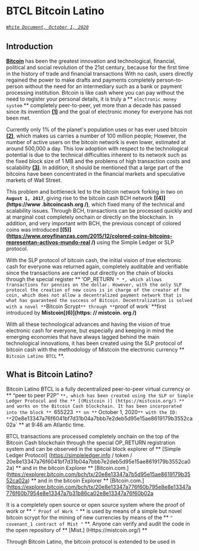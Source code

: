 # BTCL Bitcoin Latino
###### [`White Document, October 1, 2020`](https://bitcoinlatino.github.io/)

## Introduction

**[Bitcoin](https://bitcoin.org/es/)** has been the greatest innovation and technological, financial, political and social revolution of the 21st century, because for the first time in the history of trade and financial transactions With no cash, users directly regained the power to make drafts and payments completely person-to-person without the need for an intermediary such as a bank or payment processing institution. Bitcoin is like cash where you can pay without the need to register your personal details, it is truly a ** `electronic money system` ** completely peer-to-peer, yet more than a decade has passed since its invention **[(1)](https://bitcoin.org/bitcoin.pdf)** and the goal of electronic money for everyone has not been met.

Currently only 1% of the planet's population uses or has ever used bitcoin **[(2)](https://www.buybitcoinworldwide.com/es/cuantos-usuarios-bitcoin/)**, which makes us carries a number of 100 million people; However, the number of active users on the bitcoin network is even lower, estimated at around 500,000 a day. This low adoption with respect to the technological potential is due to the technical difficulties inherent to its network such as the fixed block size of 1 MB and the problems of high transaction costs and scalability **[(3)](https://academy.bit2me.com/what-is-bitcoin-scalability/)**. In addition, it should be mentioned that a large part of the bitcoins have been concentrated in the financial markets and speculative markets of Wall Street.

This problem and bottleneck led to the bitcoin network forking in two on **`August 1, 2017`**, giving rise to the bitcoin cash BCH network **[(4)](https://www .bitcoincash.org /)**, which fixed many of the technical and scalability issues. Through BCH, transactions can be processed quickly and at marginal cost completely onchain or directly on the blockchain. In addition, and very important with BCH, the previous concept of colored coins was introduced **[(5)](https://www.oroyfinanzas.com/2015/12/colored-coins-bitcoins-representan-activos-mundo-real /)** using the Simple Ledger or SLP protocol.

With the SLP protocol of bitcoin cash, the initial vision of true electronic cash for everyone was returned again, completely auditable and verifiable since the transactions are carried out directly on the chain of blocks through the special register ** ʻOP_RETURN` * *, which allows transactions for pennies on the dollar. However, with the only SLP protocol the creation of new coins is in charge of the creator of the coin, which does not allow a decentralized payment network that is what has guaranteed the success of Bitcoin. Decentralization is solved with a novel **`Bitcoin Scrypt`** through **`proof of work` **first introduced by **Mistcoin[(6)](https: // mistcoin. org /)**

With all these technological advances and having the vision of true electronic cash for everyone, but especially and keeping in mind the emerging economies that have always lagged behind the main technological innovations, it has been created using the SLP protocol of bitcoin cash with the methodology of Mistcoin the electronic currency ** `Bitcoin Latino BTCL` **.
 

## What is Bitcoin Latino?

Bitcoin Latino BTCL is a fully decentralized peer-to-peer virtual currency or ** “peer to peer P2P” `**, which has been created using the SLP or Simple Ledger Protocol and the ** [(Mistcoin )] (https://mistcoin.org/) ** and works on the Bitcoin Cash blockchain. It has been incorporated into the block ** `655223` ** on **` October 1, 2020` ** with the ID: ** `20e8e13347a76f6041bf7d31b04a7bbb7e2deb5d95e15ae8619179b3552ca02a` ** at 9:46 am Atlantic time.

BTCL transactions are processed completely onchain on the top of the Bitcoin Cash blockchain through the special OP_RETURN registration system and can be observed in the special block explorer of ** [Simple Ledger Protocol] (https://simpleledger.info / token / 20e8e13347a76f6041bf7d31b04a7bbb7e2deb5d95e15ae8619179b3552ca02a) ** and in the bitcoin Explorer ** [Bitcoin.com.] (https://explorer.bitcoin.com/bch/tx/20e8e13347a7b5d95e15ae8619179b3552ca02a) ** and in the bitcoin Explorer ** [Bitcoin.com.] (https://explorer.bitcoin.com/bch/tx/20e8e13347a776f60b795e8e8e13347a776f60b7954e8e13347a7b31b86ca02e8e13347a76f60b02a

It is a completely open source or open source system where the proof of work or ** `" Proof of Work "` ** is used by means of a simple but novel bitcoin scrypt for the mining of new currencies by means of the ** `" covenant_1 contract of Mist "` **. Anyone can verify and audit the code in the open repository of ** [Mist.] (Https://mistcoin.org/) **

Through Bitcoin Latino, the bitcoin protocol is extended to be used in
